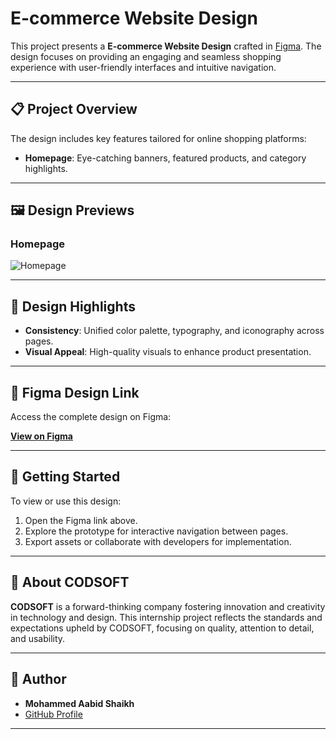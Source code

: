 # E-commerce Website Design

This project presents a **E-commerce Website Design** crafted in [Figma](https://www.figma.com). The design focuses on providing an engaging and seamless shopping experience with user-friendly interfaces and intuitive navigation.

---

## 📋 Project Overview

The design includes key features tailored for online shopping platforms:
- **Homepage**: Eye-catching banners, featured products, and category highlights.

---

## 🖼️ Design Previews

### Homepage
![Homepage](https://github.com/user-attachments/assets/bdebf1dd-7523-46c1-a437-2ac6a8f1eecb)

---

## 🎨 Design Highlights

- **Consistency**: Unified color palette, typography, and iconography across pages.
- **Visual Appeal**: High-quality visuals to enhance product presentation.

---

## 🔗 Figma Design Link

Access the complete design on Figma:

[**View on Figma**](https://www.figma.com/design/SkWKT2n1QfsG3N58UDYcaI/E-Commerce-Website?node-id=0-1&t=Van4j08cs7fxTumK-1)

---

## 🚀 Getting Started

To view or use this design:
1. Open the Figma link above.
2. Explore the prototype for interactive navigation between pages.
3. Export assets or collaborate with developers for implementation.

---

## 📝 About CODSOFT

**CODSOFT** is a forward-thinking company fostering innovation and creativity in technology and design. This internship project reflects the standards and expectations upheld by CODSOFT, focusing on quality, attention to detail, and usability.

---

## 👤 Author

- **Mohammed Aabid Shaikh**
- [GitHub Profile](https://github.com/Mohammed-Aabid-shaikh)

---